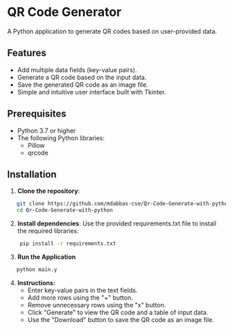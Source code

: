 # QR Code Generator

A Python application to generate QR codes based on user-provided data.

## Features
- Add multiple data fields (key-value pairs).
- Generate a QR code based on the input data.
- Save the generated QR code as an image file.
- Simple and intuitive user interface built with Tkinter.

## Prerequisites
- Python 3.7 or higher
- The following Python libraries:
  - Pillow
  - qrcode

## Installation
1. **Clone the repository**:
```bash
   git clone https://github.com/mdabbas-cse/Qr-Code-Generate-with-python.git
   cd Qr-Code-Generate-with-python
```

2. **Install dependencies**:
Use the provided requirements.txt file to install the required libraries:
```bash
    pip install -r requirements.txt
```

3. **Run the Application**
```bash
   python main.y
   ```
4. **Instructions:**
    - Enter key-value pairs in the text fields.
    - Add more rows using the "+" button.
    - Remove unnecessary rows using the "x" button.
    - Click "Generate" to view the QR code and a table of input data.
    - Use the "Download" button to save the QR code as an image file.
